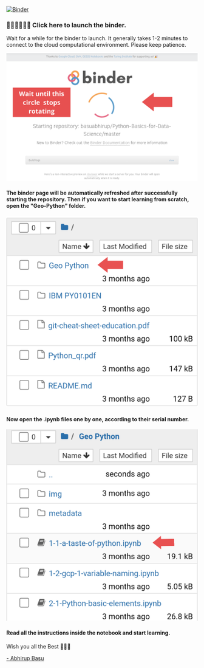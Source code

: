 [![Binder](https://mybinder.org/badge_logo.svg)](https://mybinder.org/v2/gh/basuabhirup/Python-Basics-for-Data-Science/master)

### ☝🏼☝🏼☝🏼 Click here to launch the binder.

Wait for a while for the binder to launch. It generally takes 1-2 minutes to connect to the cloud computational environment. Please keep patience.

![Binder is launching](./images/python-github-1.png)

#### The binder page will be automatically refreshed after successfully starting the repository. Then if you want to start learning from scratch, open the "Geo-Python" folder.

![Binder is launching](./images/python-github-2.png)

#### Now open the .ipynb files one by one, according to their serial number.

![Binder is launching](./images/python-github-3.png)

#### Read all the instructions inside the notebook and start learning.

Wish you all the Best 👍🏼😇

[- Abhirup Basu](https://github.com/basuabhirup)

